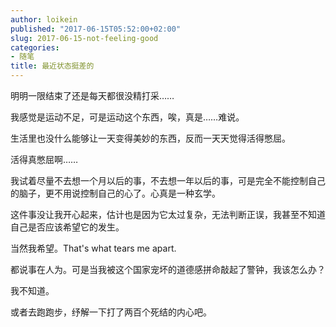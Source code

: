 ```yaml
---
author: loikein
published: "2017-06-15T05:52:00+02:00"
slug: 2017-06-15-not-feeling-good
categories:
- 随笔
title: 最近状态挺差的
---
```

明明一限结束了还是每天都很没精打采……

我感觉是运动不足，可是运动这个东西，唉，真是……难说。

生活里也没什么能够让一天变得美妙的东西，反而一天天觉得活得憋屈。

活得真憋屈啊……

我试着尽量不去想一个月以后的事，不去想一年以后的事，可是完全不能控制自己的脑子，更不用说控制自己的心了。心真是一种玄学。

这件事没让我开心起来，估计也是因为它太过复杂，无法判断正误，我甚至不知道自己是否应该希望它的发生。

当然我希望。That's what tears me apart. 

都说事在人为。可是当我被这个国家宠坏的道德感拼命敲起了警钟，我该怎么办？

我不知道。

或者去跑跑步，纾解一下打了两百个死结的内心吧。
